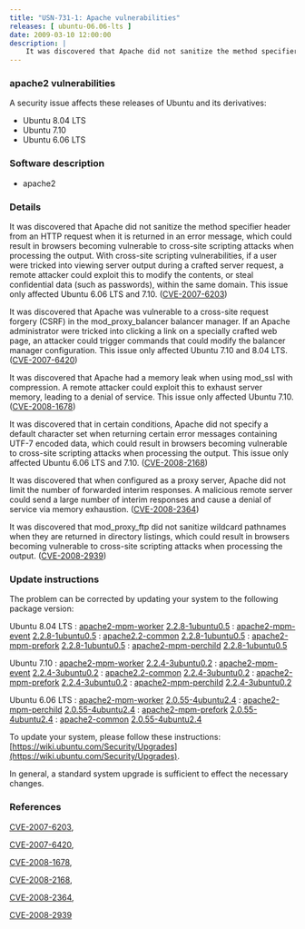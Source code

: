 ```yaml
---
title: "USN-731-1: Apache vulnerabilities"
releases: [ ubuntu-06.06-lts ]
date: 2009-03-10 12:00:00
description: |
    It was discovered that Apache did not sanitize the method specifier header from an HTTP request when it is returned in an error message, which could result in browsers becoming vulnerable to cross-site scripting attacks when processing the output. With cross-site scripting vulnerabilities, if a user were tricked into viewing server output during a crafted server request, a remote attacker could exploit this to modify the contents, or steal confidential data (such as passwords), within the same domain. This issue only affected Ubuntu 6.06 LTS and 7.10. ([CVE-2007-6203](http://people.ubuntu.com/~ubuntu-security/cve/CVE-2007-6203))
--- 
```

 
### apache2 vulnerabilities

A security issue affects these releases of Ubuntu and its derivatives:

* Ubuntu 8.04 LTS
* Ubuntu 7.10
* Ubuntu 6.06 LTS

### Software description

* apache2 

### Details

It was discovered that Apache did not sanitize the method specifier header from an HTTP request when it is returned in an error message, which could result in browsers becoming vulnerable to cross-site scripting attacks when processing the output. With cross-site scripting vulnerabilities, if a user were tricked into viewing server output during a crafted server request, a remote attacker could exploit this to modify the contents, or steal confidential data (such as passwords), within the same domain. This issue only affected Ubuntu 6.06 LTS and 7.10. ([CVE-2007-6203](http://people.ubuntu.com/~ubuntu-security/cve/CVE-2007-6203))

It was discovered that Apache was vulnerable to a cross-site request forgery (CSRF) in the mod_proxy_balancer balancer manager. If an Apache administrator were tricked into clicking a link on a specially crafted web page, an attacker could trigger commands that could modify the balancer manager configuration. This issue only affected Ubuntu 7.10 and 8.04 LTS. ([CVE-2007-6420](http://people.ubuntu.com/~ubuntu-security/cve/CVE-2007-6420))

It was discovered that Apache had a memory leak when using mod_ssl with compression. A remote attacker could exploit this to exhaust server memory, leading to a denial of service. This issue only affected Ubuntu 7.10. ([CVE-2008-1678](http://people.ubuntu.com/~ubuntu-security/cve/CVE-2008-1678))

It was discovered that in certain conditions, Apache did not specify a default character set when returning certain error messages containing UTF-7 encoded data, which could result in browsers becoming vulnerable to cross-site scripting attacks when processing the output. This issue only affected Ubuntu 6.06 LTS and 7.10. ([CVE-2008-2168](http://people.ubuntu.com/~ubuntu-security/cve/CVE-2008-2168))

It was discovered that when configured as a proxy server, Apache did not limit the number of forwarded interim responses. A malicious remote server could send a large number of interim responses and cause a denial of service via memory exhaustion. ([CVE-2008-2364](http://people.ubuntu.com/~ubuntu-security/cve/CVE-2008-2364))

It was discovered that mod_proxy_ftp did not sanitize wildcard pathnames when they are returned in directory listings, which could result in browsers becoming vulnerable to cross-site scripting attacks when processing the output. ([CVE-2008-2939](http://people.ubuntu.com/~ubuntu-security/cve/CVE-2008-2939)) 

### Update instructions

The problem can be corrected by updating your system to the following package version:

Ubuntu 8.04 LTS
 : [apache2-mpm-worker](https://launchpad.net/ubuntu/+source/apache2) <span> [2.2.8-1ubuntu0.5](https://launchpad.net/ubuntu/+source/apache2/2.2.8-1ubuntu0.5) </span> 
 : [apache2-mpm-event](https://launchpad.net/ubuntu/+source/apache2) <span> [2.2.8-1ubuntu0.5](https://launchpad.net/ubuntu/+source/apache2/2.2.8-1ubuntu0.5) </span> 
 : [apache2.2-common](https://launchpad.net/ubuntu/+source/apache2) <span> [2.2.8-1ubuntu0.5](https://launchpad.net/ubuntu/+source/apache2/2.2.8-1ubuntu0.5) </span> 
 : [apache2-mpm-prefork](https://launchpad.net/ubuntu/+source/apache2) <span> [2.2.8-1ubuntu0.5](https://launchpad.net/ubuntu/+source/apache2/2.2.8-1ubuntu0.5) </span> 
 : [apache2-mpm-perchild](https://launchpad.net/ubuntu/+source/apache2) <span> [2.2.8-1ubuntu0.5](https://launchpad.net/ubuntu/+source/apache2/2.2.8-1ubuntu0.5) </span> 

Ubuntu 7.10
 : [apache2-mpm-worker](https://launchpad.net/ubuntu/+source/apache2) <span> [2.2.4-3ubuntu0.2](https://launchpad.net/ubuntu/+source/apache2/2.2.4-3ubuntu0.2) </span> 
 : [apache2-mpm-event](https://launchpad.net/ubuntu/+source/apache2) <span> [2.2.4-3ubuntu0.2](https://launchpad.net/ubuntu/+source/apache2/2.2.4-3ubuntu0.2) </span> 
 : [apache2.2-common](https://launchpad.net/ubuntu/+source/apache2) <span> [2.2.4-3ubuntu0.2](https://launchpad.net/ubuntu/+source/apache2/2.2.4-3ubuntu0.2) </span> 
 : [apache2-mpm-prefork](https://launchpad.net/ubuntu/+source/apache2) <span> [2.2.4-3ubuntu0.2](https://launchpad.net/ubuntu/+source/apache2/2.2.4-3ubuntu0.2) </span> 
 : [apache2-mpm-perchild](https://launchpad.net/ubuntu/+source/apache2) <span> [2.2.4-3ubuntu0.2](https://launchpad.net/ubuntu/+source/apache2/2.2.4-3ubuntu0.2) </span> 

Ubuntu 6.06 LTS
 : [apache2-mpm-worker](https://launchpad.net/ubuntu/+source/apache2) <span> [2.0.55-4ubuntu2.4](https://launchpad.net/ubuntu/+source/apache2/2.0.55-4ubuntu2.4) </span> 
 : [apache2-mpm-perchild](https://launchpad.net/ubuntu/+source/apache2) <span> [2.0.55-4ubuntu2.4](https://launchpad.net/ubuntu/+source/apache2/2.0.55-4ubuntu2.4) </span> 
 : [apache2-mpm-prefork](https://launchpad.net/ubuntu/+source/apache2) <span> [2.0.55-4ubuntu2.4](https://launchpad.net/ubuntu/+source/apache2/2.0.55-4ubuntu2.4) </span> 
 : [apache2-common](https://launchpad.net/ubuntu/+source/apache2) <span> [2.0.55-4ubuntu2.4](https://launchpad.net/ubuntu/+source/apache2/2.0.55-4ubuntu2.4) </span> 

To update your system, please follow these instructions: [https://wiki.ubuntu.com/Security/Upgrades](https://wiki.ubuntu.com/Security/Upgrades).

In general, a standard system upgrade is sufficient to effect the necessary changes. 

### References

 [CVE-2007-6203](http://people.ubuntu.com/~ubuntu-security/cve/CVE-2007-6203), 

 [CVE-2007-6420](http://people.ubuntu.com/~ubuntu-security/cve/CVE-2007-6420), 

 [CVE-2008-1678](http://people.ubuntu.com/~ubuntu-security/cve/CVE-2008-1678), 

 [CVE-2008-2168](http://people.ubuntu.com/~ubuntu-security/cve/CVE-2008-2168), 

 [CVE-2008-2364](http://people.ubuntu.com/~ubuntu-security/cve/CVE-2008-2364), 

 [CVE-2008-2939](http://people.ubuntu.com/~ubuntu-security/cve/CVE-2008-2939)
 
